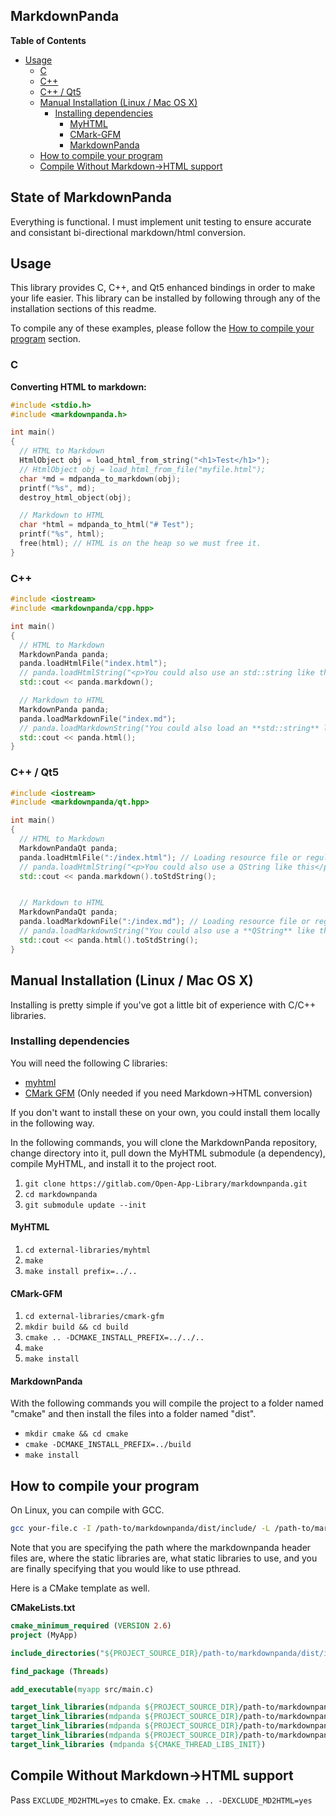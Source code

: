 MarkdownPanda
-------------------------------

<!-- markdown-toc start - Don't edit this section. Run M-x markdown-toc-refresh-toc -->
**Table of Contents**

- [Usage](#usage)
    - [C](#c)
    - [C++](#c)
    - [C++ / Qt5](#c--qt5)
    - [Manual Installation (Linux / Mac OS X)](#manual-installation-linux-mac-os-x)
        - [Installing dependencies](#installing-dependencies)
            - [MyHTML](#myhtml)
            - [CMark-GFM](#cmark-gfm)
            - [MarkdownPanda](#markdownpanda)
    - [How to compile your program](#how-to-compile-your-program)
    - [Compile Without Markdown->HTML support](#compile-without-markdown-html-support)

<!-- markdown-toc end -->

## State of MarkdownPanda

Everything is functional. I must implement unit testing to ensure accurate and consistant bi-directional markdown/html conversion.

## Usage

This library provides C, C++, and Qt5 enhanced bindings in order to make your life easier. This library can be installed by following through any of the installation sections of this readme.

To compile any of these examples, please follow the [How to compile your program](#how-to-compile-your-program) section.

### C

**Converting HTML to markdown:**

```c
#include <stdio.h>
#include <markdownpanda.h>

int main()
{
  // HTML to Markdown
  HtmlObject obj = load_html_from_string("<h1>Test</h1>");
  // HtmlObject obj = load_html_from_file("myfile.html");
  char *md = mdpanda_to_markdown(obj);
  printf("%s", md);
  destroy_html_object(obj);

  // Markdown to HTML
  char *html = mdpanda_to_html("# Test");
  printf("%s", html);
  free(html); // HTML is on the heap so we must free it.
}
```

### C++

```c++
#include <iostream>
#include <markdownpanda/cpp.hpp>

int main()
{
  // HTML to Markdown
  MarkdownPanda panda;
  panda.loadHtmlFile("index.html");
  // panda.loadHtmlString("<p>You could also use an std::string like this</p>");
  std::cout << panda.markdown();

  // Markdown to HTML
  MarkdownPanda panda;
  panda.loadMarkdownFile("index.md");
  // panda.loadMarkdownString("You could also load an **std::string** like this.")
  std::cout << panda.html();
}

```

### C++ / Qt5

```c++
#include <iostream>
#include <markdownpanda/qt.hpp>

int main()
{
  // HTML to Markdown
  MarkdownPandaQt panda;
  panda.loadHtmlFile(":/index.html"); // Loading resource file or regular file
  // panda.loadHtmlString("<p>You could also use a QString like this</p>");
  std::cout << panda.markdown().toStdString();


  // Markdown to HTML
  MarkdownPandaQt panda;
  panda.loadMarkdownFile(":/index.md"); // Loading resource file or regular file
  // panda.loadMarkdownString("You could also use a **QString** like this");
  std::cout << panda.html().toStdString();
}

```

## Manual Installation (Linux / Mac OS X)

Installing is pretty simple if you've got a little bit of experience with C/C++ libraries.

### Installing dependencies

You will need the following C libraries:

- [myhtml](https://github.com/lexborisov/myhtml)
- [CMark GFM](https://github.com/github/cmark-gfm) (Only needed if you need Markdown->HTML conversion)

If you don't want to install these on your own, you could install them locally in the following way.

In the following commands, you will clone the MarkdownPanda repository, change directory into it, pull down the MyHTML submodule (a dependency), compile MyHTML, and install it to the project root.

1. `git clone https://gitlab.com/Open-App-Library/markdownpanda.git`
2. `cd markdownpanda`
3. `git submodule update --init`

#### MyHTML

1. `cd external-libraries/myhtml`
2. `make`
3. `make install prefix=../..`

#### CMark-GFM

1. `cd external-libraries/cmark-gfm`
2. `mkdir build && cd build`
3. `cmake .. -DCMAKE_INSTALL_PREFIX=../../..`
4. `make`
5. `make install`

#### MarkdownPanda

With the following commands you will compile the project to a folder named "cmake" and then install the files into a folder named "dist".

- `mkdir cmake && cd cmake`
- `cmake -DCMAKE_INSTALL_PREFIX=../build`
- `make install`

## How to compile your program

On Linux, you can compile with GCC.

```bash
gcc your-file.c -I /path-to/markdownpanda/dist/include/ -L /path-to/markdownpanda/dist/lib/ -lmarkdownpanda_static -lmyhtml_static -lcmark-gfm-extensions -lcmark-gfm -pthread
```

Note that you are specifying the path where the markdownpanda header files are, where the static libraries are, what static libraries to use, and you are finally specifying that you would like to use pthread.

Here is a CMake template as well.

**CMakeLists.txt**

```cmake
cmake_minimum_required (VERSION 2.6)
project (MyApp)

include_directories("${PROJECT_SOURCE_DIR}/path-to/markdownpanda/dist/include")

find_package (Threads)

add_executable(myapp src/main.c)

target_link_libraries(mdpanda ${PROJECT_SOURCE_DIR}/path-to/markdownpanda/dist/lib/libmarkdownpanda_static.a)
target_link_libraries(mdpanda ${PROJECT_SOURCE_DIR}/path-to/markdownpanda/dist/lib/libmyhtml_static.a)
target_link_libraries(mdpanda ${PROJECT_SOURCE_DIR}/path-to/markdownpanda/dist/lib/libcmark-gfm-extensions.a)
target_link_libraries(mdpanda ${PROJECT_SOURCE_DIR}/path-to/markdownpanda/dist/lib/libcmark-gfm.a)
target_link_libraries (mdpanda ${CMAKE_THREAD_LIBS_INIT})
```

## Compile Without Markdown->HTML support

Pass `EXCLUDE_MD2HTML=yes` to cmake. Ex. `cmake .. -DEXCLUDE_MD2HTML=yes`
